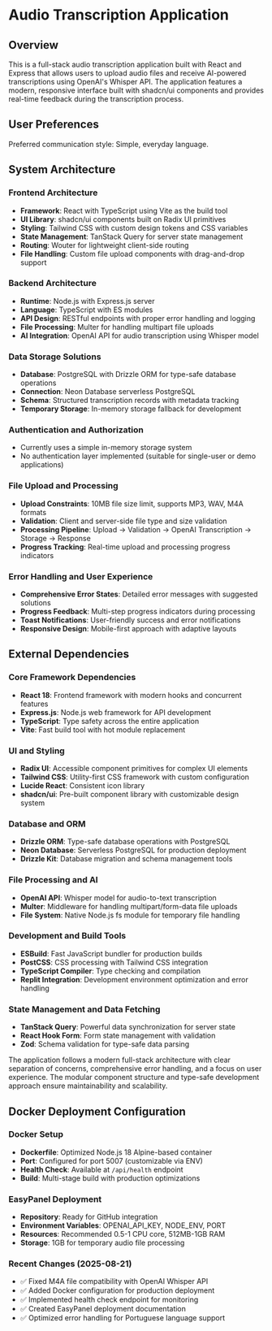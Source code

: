 # Audio Transcription Application

## Overview

This is a full-stack audio transcription application built with React and Express that allows users to upload audio files and receive AI-powered transcriptions using OpenAI's Whisper API. The application features a modern, responsive interface built with shadcn/ui components and provides real-time feedback during the transcription process.

## User Preferences

Preferred communication style: Simple, everyday language.

## System Architecture

### Frontend Architecture
- **Framework**: React with TypeScript using Vite as the build tool
- **UI Library**: shadcn/ui components built on Radix UI primitives
- **Styling**: Tailwind CSS with custom design tokens and CSS variables
- **State Management**: TanStack Query for server state management
- **Routing**: Wouter for lightweight client-side routing
- **File Handling**: Custom file upload components with drag-and-drop support

### Backend Architecture
- **Runtime**: Node.js with Express.js server
- **Language**: TypeScript with ES modules
- **API Design**: RESTful endpoints with proper error handling and logging
- **File Processing**: Multer for handling multipart file uploads
- **AI Integration**: OpenAI API for audio transcription using Whisper model

### Data Storage Solutions
- **Database**: PostgreSQL with Drizzle ORM for type-safe database operations
- **Connection**: Neon Database serverless PostgreSQL
- **Schema**: Structured transcription records with metadata tracking
- **Temporary Storage**: In-memory storage fallback for development

### Authentication and Authorization
- Currently uses a simple in-memory storage system
- No authentication layer implemented (suitable for single-user or demo applications)

### File Upload and Processing
- **Upload Constraints**: 10MB file size limit, supports MP3, WAV, M4A formats
- **Validation**: Client and server-side file type and size validation
- **Processing Pipeline**: Upload → Validation → OpenAI Transcription → Storage → Response
- **Progress Tracking**: Real-time upload and processing progress indicators

### Error Handling and User Experience
- **Comprehensive Error States**: Detailed error messages with suggested solutions
- **Progress Feedback**: Multi-step progress indicators during processing
- **Toast Notifications**: User-friendly success and error notifications
- **Responsive Design**: Mobile-first approach with adaptive layouts

## External Dependencies

### Core Framework Dependencies
- **React 18**: Frontend framework with modern hooks and concurrent features
- **Express.js**: Node.js web framework for API development
- **TypeScript**: Type safety across the entire application
- **Vite**: Fast build tool with hot module replacement

### UI and Styling
- **Radix UI**: Accessible component primitives for complex UI elements
- **Tailwind CSS**: Utility-first CSS framework with custom configuration
- **Lucide React**: Consistent icon library
- **shadcn/ui**: Pre-built component library with customizable design system

### Database and ORM
- **Drizzle ORM**: Type-safe database operations with PostgreSQL
- **Neon Database**: Serverless PostgreSQL for production deployment
- **Drizzle Kit**: Database migration and schema management tools

### File Processing and AI
- **OpenAI API**: Whisper model for audio-to-text transcription
- **Multer**: Middleware for handling multipart/form-data file uploads
- **File System**: Native Node.js fs module for temporary file handling

### Development and Build Tools
- **ESBuild**: Fast JavaScript bundler for production builds
- **PostCSS**: CSS processing with Tailwind CSS integration
- **TypeScript Compiler**: Type checking and compilation
- **Replit Integration**: Development environment optimization and error handling

### State Management and Data Fetching
- **TanStack Query**: Powerful data synchronization for server state
- **React Hook Form**: Form state management with validation
- **Zod**: Schema validation for type-safe data parsing

The application follows a modern full-stack architecture with clear separation of concerns, comprehensive error handling, and a focus on user experience. The modular component structure and type-safe development approach ensure maintainability and scalability.

## Docker Deployment Configuration

### Docker Setup
- **Dockerfile**: Optimized Node.js 18 Alpine-based container
- **Port**: Configured for port 5007 (customizable via ENV)
- **Health Check**: Available at `/api/health` endpoint
- **Build**: Multi-stage build with production optimizations

### EasyPanel Deployment
- **Repository**: Ready for GitHub integration
- **Environment Variables**: OPENAI_API_KEY, NODE_ENV, PORT
- **Resources**: Recommended 0.5-1 CPU core, 512MB-1GB RAM
- **Storage**: 1GB for temporary audio file processing

### Recent Changes (2025-08-21)
- ✅ Fixed M4A file compatibility with OpenAI Whisper API
- ✅ Added Docker configuration for production deployment
- ✅ Implemented health check endpoint for monitoring
- ✅ Created EasyPanel deployment documentation
- ✅ Optimized error handling for Portuguese language support